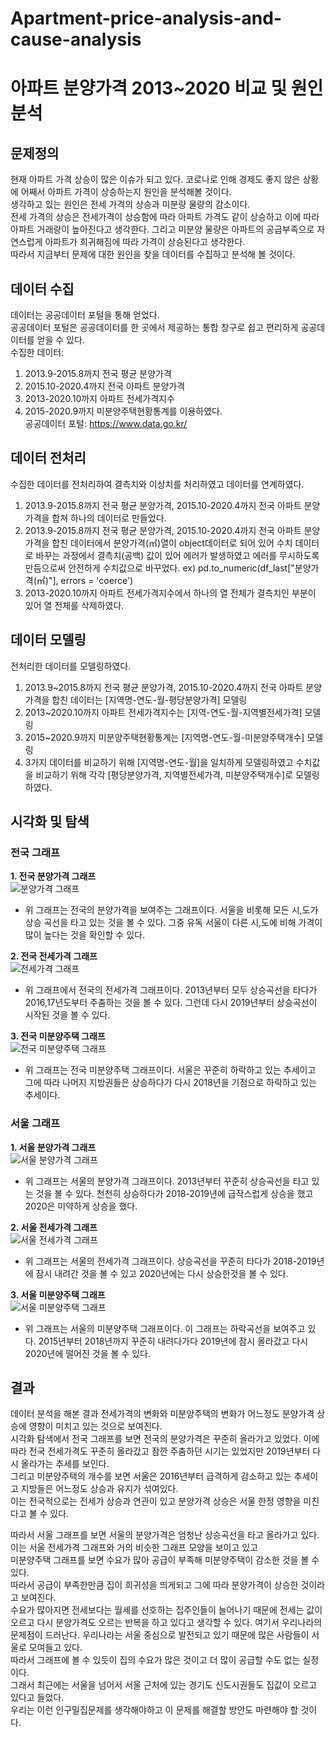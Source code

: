 # Apartment-price-analysis-and-cause-analysis
# 아파트 분양가격 2013~2020 비교 및 원인분석

## 문제정의
현재 아파트 가격 상승이 많은 이슈가 되고 있다. 코로나로 인해 경제도 좋지 않은 상황에 어째서 아파트 가격이 상승하는지 원인을 분석해볼 것이다.   
생각하고 있는 원인은 전세 가격의 상승과 미분량 물량의 감소이다.   
전세 가격의 상승은 전세가격이 상승함에 따라 아파트 가격도 같이 상승하고 이에 따라 아파트 거래량이 높아진다고 생각한다. 그리고 
미분양 물량은 아파트의 공급부족으로 자연스럽게 아파트가 희귀해짐에 따라 가격이 상승된다고 생각한다.   
따라서 지금부터 문제에 대한 원인을 찾을 데이터를 수집하고 분석해 볼 것이다.
## 데이터 수집
데이터는 공공데이터 포털을 통해 얻었다.   
공공데이터 포털은 공공데이터를 한 곳에서 제공하는 통합 창구로 쉽고 편리하게 공공데이터를 얻을 수 있다.   
수집한 데이터:
1. 2013.9-2015.8까지 전국 평균 분양가격
2. 2015.10-2020.4까지 전국 아파트 분양가격
3. 2013-2020.10까지 아파트 전세가격지수
4. 2015-2020.9까지 미분양주택현황통계를 이용하였다.   
공공데이터 포털: https://www.data.go.kr/

## 데이터 전처리
수집한 데이터를 전처리하여 결측치와 이상치를 처리하였고 데이터를 연계하였다.
1. 2013.9-2015.8까지 전국 평균 분양가격, 2015.10-2020.4까지 전국 아파트 분양가격을 합쳐 하나의 데이터로 만들었다.
2. 2013.9-2015.8까지 전국 평균 분양가격, 2015.10-2020.4까지 전국 아파트 분양가격을 합친 데이터에서 분양가격(㎡)열이 object데이터로 되어 있어 수치 데이터로 바꾸는 과정에서 결측치(공백) 값이 있어 에러가 발생하였고 에러를 무시하도록 만듬으로써 안전하게 수치값으로 바꾸었다. ex) pd.to_numeric(df_last["분양가격(㎡)"], errors = 'coerce')
3. 2013-2020.10까지 아파트 전세가격지수에서 하나의 열 전체가 결측치인 부분이 있어 열 전체를 삭제하였다.

## 데이터 모델링
전처리한 데이터를 모델링하였다. 
1. 2013.9~2015.8까지 전국 평균 분양가격, 2015.10-2020.4까지 전국 아파트 분양가격을 합친 데이터는 [지역명-연도-월-평당분양가격] 모델링
2. 2013~2020.10까지 아파트 전세가격지수는 [지역-연도-월-지역별전세가격] 모델링
3. 2015~2020.9까지 미분양주택현황통계는 [지역명-연도-월-미분양주택개수] 모델링
4. 3가지 데이터를 비교하기 위해 [지역명-연도-월]을 일치하게 모델링하였고 수치값을 비교하기 위해 각각 [평당분양가격, 지역별전세가격, 미분양주택개수]로 모델링하였다.

## 시각화 및 탐색
### 전국 그래프

**1. 전국 분양가격 그래프**   
![분양가격 그래프](https://user-images.githubusercontent.com/59160781/100536810-6a83af00-3266-11eb-82d8-987ec56f6a5c.PNG)   
  * 위 그래프는 전국의 분양가격을 보여주는 그래프이다. 서울을 비롯해 모든 시,도가 상승 곡선을 타고 있는 것을 볼 수 있다. 
    그중 유독 서울이 다른 시,도에 비해 가격이 많이 높다는 것을 확인할 수 있다.   
        
**2. 전국 전세가격 그래프**   
![전세가격 그래프](https://user-images.githubusercontent.com/59160781/100536825-8ab36e00-3266-11eb-8eba-e70d0772f4a2.PNG)   
  * 위 그래프에서 전국의 전세가격 그래프이다. 2013년부터 모두 상승곡선을 타다가 2016,17년도부터 주춤하는 것을 볼 수 있다.
    그런데 다시 2019년부터 상승곡선이 시작된 것을 볼 수 있다.   
        
**3. 전국 미분양주택 그래프**   
![전국 미분양주택 그래프](https://user-images.githubusercontent.com/59160781/100539963-7dee4480-327d-11eb-91b4-e30bda754315.PNG)   
  * 위 그래프는 전국 미분양주택 그래프이다. 서울은 꾸준히 하락하고 있는 추세이고 그에 따라 나머지 지방권들은 상승하다가 다시 2018년을 기점으로 하락하고 있는 추세이다.
      
### 서울 그래프
**1. 서울 분양가격 그래프**   
![서울 분양가격 그래프](https://user-images.githubusercontent.com/59160781/100536984-d4508880-3267-11eb-809a-0c18a28574fe.PNG)    
  * 위 그래프는 서울의 분양가격 그래프이다. 2013년부터 꾸준히 상승곡선을 타고 있는 것을 볼 수 있다.
    천천히 상승하다가 2018-2019년에 급작스럽게 상승을 했고 2020은 미약하게 상승을 했다.   
        
**2. 서울 전세가격 그래프**   
![서울 전세가격 그래프](https://user-images.githubusercontent.com/59160781/100536930-55f3e680-3267-11eb-8492-3262646c3390.PNG)   
  * 위 그래프는 서울의 전세가격 그래프이다. 상승곡선을 꾸준히 타다가 2018-2019년에 잠시 내려간 것을 볼 수 있고
    2020년에는 다시 상승한것을 볼 수 있다.   
        
**3. 서울 미분양주택 그래프**   
![서울 미분양주택 그래프](https://user-images.githubusercontent.com/59160781/100537592-221bbf80-326d-11eb-9ef7-fd48e20ac4c8.PNG)
  * 위 그래프는 서울의 미분양주택 그래프이다. 이 그래프는 하락곡선을 보여주고 있다. 2015년부터 2018년까지 꾸준히 내려다가다 
    2019년에 잠시 올라갔고 다시 2020년에 떨어진 것을 볼 수 있다.   
        
## 결과
데이터 분석을 해본 결과 전세가격의 변화와 미분양주택의 변화가 어느정도 분양가격 상승에 영향이 미치고 있는 것으로 보여진다.   
시각화 탐색에서 전국 그래프를 보면 전국의 분양가격은 꾸준히 올라가고 있었다. 
이에따라 전국 전세가격도 꾸준히 올라갔고 잠깐 주춤하던 시기는 있었지만 2019년부터 다시 올라가는 추세를 보인다.   
그리고 미분양주택의 개수를 보면 서울은 2016년부터 급격하게 감소하고 있는 추세이고 지방들은 어느정도 상승과 유지가 섞여있다.   
이는 전국적으로는 전세가 상승과 연관이 있고 분양가격 상승은 서울 한정 영향을 미친다고 볼 수 있다.   
   
따라서 서울 그래프를 보면 서울의 분양가격은 엄청난 상승곡선을 타고 올라가고 있다. 이는 서울 전세가격 그래프와 거의 비슷한 그래프 모양을 보이고 있고    
미분양주택 그래프를 보면 수요가 많아 공급이 부족해 미분양주택이 감소한 것을 볼 수 있다.   
따라서 공급이 부족한만큼 집이 희귀성을 띄게되고 그에 따라 분양가격이 상승한 것이라고 보여진다.   
수요가 많아지면 전세보다는 월세를 선호하는 집주인들이 늘어나기 때문에 전세는 값이 오르고 다시 분양가격도 오르는 반복을 하고 있다고 생각할 수 있다.
여기서 우리나라의 문제점이 드러난다. 우리나라는 서울 중심으로 발전되고 있기 때문에 많은 사람들이 서울로 모여들고 있다.   
따라서 그래프에 볼 수 있듯이 집의 수요가 많은 것이고 더 많이 공급할 수도 없는 실정이다.   
그래서 최근에는 서울을 넘어서 서울 근처에 있는 경기도 신도시권들도 집값이 오르고 있다고 들었다.   
우리는 이런 인구밀집문제를 생각해야하고 이 문제를 해결할 방안도 마련해야 할 것이다.











